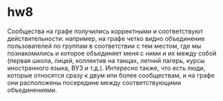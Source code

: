 # hw8
Сообщества на графе получились корректными и соответствуют действительности: например, на графе четко видно объединение пользователей по группам в соответствии с тем местом, где мы познакомились и которое объединяет меня с ними и их между собой (первая школа, лицей, коллектив на танцах, летний лагерь, курсы иностранного языка, ВУЗ и т.д.). Интересно также, что есть люди, которые относятся сразу к двум или более сообществам, и на графе они расположены посередине между соответствующими объединениями.
